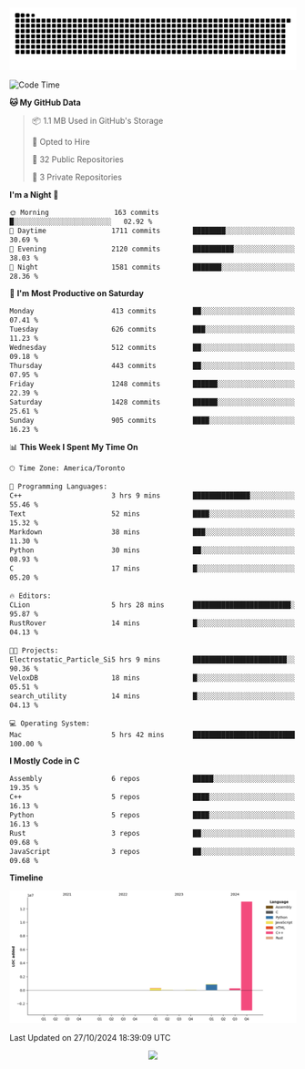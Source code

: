 <picture>
  <source media="(prefers-color-scheme: dark)" srcset="https://raw.githubusercontent.com/kkli08/kkli08/output/github-contribution-grid-snake-dark.svg">
  <source media="(prefers-color-scheme: light)" srcset="https://raw.githubusercontent.com/kkli08/kkli08/output/github-contribution-grid-snake.svg">
  <img alt="github contribution grid snake animation" src="https://raw.githubusercontent.com/kkli08/kkli08/output/github-contribution-grid-snake.svg">
</picture>


<!--START_SECTION:waka-->
![Code Time](http://img.shields.io/badge/Code%20Time-41%20hrs%2014%20mins-blue)

**🐱 My GitHub Data** 

> 📦 1.1 MB Used in GitHub's Storage 
 > 
> 💼 Opted to Hire
 > 
> 📜 32 Public Repositories 
 > 
> 🔑 3 Private Repositories 
 > 
**I'm a Night 🦉** 

```text
🌞 Morning                163 commits         █░░░░░░░░░░░░░░░░░░░░░░░░   02.92 % 
🌆 Daytime                1711 commits        ████████░░░░░░░░░░░░░░░░░   30.69 % 
🌃 Evening                2120 commits        ██████████░░░░░░░░░░░░░░░   38.03 % 
🌙 Night                  1581 commits        ███████░░░░░░░░░░░░░░░░░░   28.36 % 
```
📅 **I'm Most Productive on Saturday** 

```text
Monday                   413 commits         ██░░░░░░░░░░░░░░░░░░░░░░░   07.41 % 
Tuesday                  626 commits         ███░░░░░░░░░░░░░░░░░░░░░░   11.23 % 
Wednesday                512 commits         ██░░░░░░░░░░░░░░░░░░░░░░░   09.18 % 
Thursday                 443 commits         ██░░░░░░░░░░░░░░░░░░░░░░░   07.95 % 
Friday                   1248 commits        ██████░░░░░░░░░░░░░░░░░░░   22.39 % 
Saturday                 1428 commits        ██████░░░░░░░░░░░░░░░░░░░   25.61 % 
Sunday                   905 commits         ████░░░░░░░░░░░░░░░░░░░░░   16.23 % 
```


📊 **This Week I Spent My Time On** 

```text
🕑︎ Time Zone: America/Toronto

💬 Programming Languages: 
C++                      3 hrs 9 mins        ██████████████░░░░░░░░░░░   55.46 % 
Text                     52 mins             ████░░░░░░░░░░░░░░░░░░░░░   15.32 % 
Markdown                 38 mins             ███░░░░░░░░░░░░░░░░░░░░░░   11.30 % 
Python                   30 mins             ██░░░░░░░░░░░░░░░░░░░░░░░   08.93 % 
C                        17 mins             █░░░░░░░░░░░░░░░░░░░░░░░░   05.20 % 

🔥 Editors: 
CLion                    5 hrs 28 mins       ████████████████████████░   95.87 % 
RustRover                14 mins             █░░░░░░░░░░░░░░░░░░░░░░░░   04.13 % 

🐱‍💻 Projects: 
Electrostatic_Particle_Si5 hrs 9 mins        ███████████████████████░░   90.36 % 
VeloxDB                  18 mins             █░░░░░░░░░░░░░░░░░░░░░░░░   05.51 % 
search_utility           14 mins             █░░░░░░░░░░░░░░░░░░░░░░░░   04.13 % 

💻 Operating System: 
Mac                      5 hrs 42 mins       █████████████████████████   100.00 % 
```

**I Mostly Code in C** 

```text
Assembly                 6 repos             █████░░░░░░░░░░░░░░░░░░░░   19.35 % 
C++                      5 repos             ████░░░░░░░░░░░░░░░░░░░░░   16.13 % 
Python                   5 repos             ████░░░░░░░░░░░░░░░░░░░░░   16.13 % 
Rust                     3 repos             ██░░░░░░░░░░░░░░░░░░░░░░░   09.68 % 
JavaScript               3 repos             ██░░░░░░░░░░░░░░░░░░░░░░░   09.68 % 
```



**Timeline**

![Lines of Code chart](https://raw.githubusercontent.com/kkli08/kkli08/main/assets/bar_graph.png)


 Last Updated on 27/10/2024 18:39:09 UTC
<!--END_SECTION:waka-->


<div align="center">
    <img  src="https://github-readme-streak-stats.herokuapp.com/?user=kkli08&theme=cobalt" />
</div>

<br/>
<br/>
<br/>
